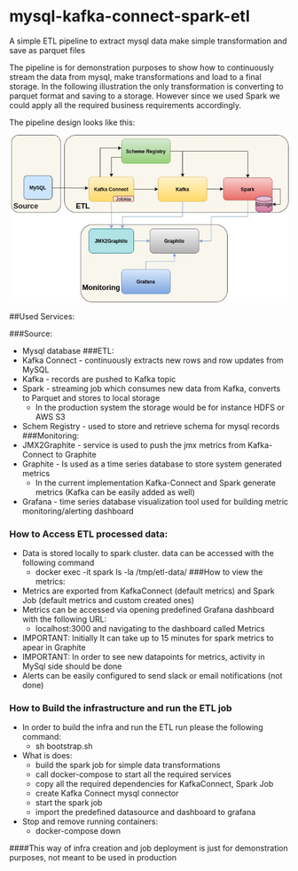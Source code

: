 # mysql-kafka-connect-spark-etl
A simple ETL pipeline to extract mysql data make simple transformation and save as parquet files

The pipeline is for demonstration purposes to show how to continuously stream the data from mysql, make transformations and load to a final storage.
In the following illustration the only transformation is converting to parquet format and saving to a storage. However since we used Spark we could apply all the required business requirements accordingly.

The pipeline design looks like this:


![](etl.jpg)


##Used Services:

###Source:
* Mysql database
###ETL:
* Kafka Connect - continuously extracts new rows and row updates from MySQL
* Kafka - records are pushed to Kafka topic
* Spark - streaming job which consumes new data from Kafka, converts to Parquet and stores to local storage
  * In the production system the storage would be for instance HDFS or AWS S3
* Schem Registry - used to store and retrieve schema for mysql records
###Monitoring:
* JMX2Graphite - service is used to push the jmx metrics from Kafka-Connect to Graphite
* Graphite - Is used as a time series database to store system generated metrics
  * In the current implementation Kafka-Connect and Spark generate metrics (Kafka can be easily added as well)
* Grafana - time series database visualization tool used for building metric monitoring/alerting dashboard



### How to Access ETL processed data:
* Data is stored locally to spark cluster. data can be accessed with the following command
  * docker exec -it spark ls -la /tmp/etl-data/
###How to view the metrics:
* Metrics are exported from KafkaConnect (default metrics) and Spark Job (default metrics and custom created ones)
* Metrics can be accessed via opening predefined Grafana dashboard with the following URL:
  * localhost:3000 and navigating to the dashboard called Metrics
* IMPORTANT: Initially It can take up to 15 minutes for spark metrics to apear in Graphite
* IMPORTANT: In order to see new datapoints for metrics, activity in MySql side should be done
* Alerts can be easily configured to send slack or email notifications (not done)



### How to Build the infrastructure and run the ETL job

* In order to build the infra and run the ETL run please the following command:
  * sh bootstrap.sh
* What is does:
  * build the spark job for simple data transformations
  * call docker-compose to start all the required services
  * copy all the required dependencies for KafkaConnect, Spark Job
  * create Kafka Connect mysql connector
  * start the spark job
  * import the predefined datasource and dashboard to grafana
* Stop and remove running containers:
  * docker-compose down

####This way of infra creation and job deployment is just for demonstration purposes, not meant to be used in production
